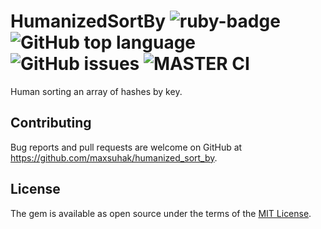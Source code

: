 HumanizedSortBy <img src="https://img.shields.io/badge/ruby%20-v2.6.6-brightgreen.svg" title="ruby-badge"> <img alt="GitHub top language" src="https://img.shields.io/github/languages/top/maxsuhak/humanized_sort_by"> <img alt="GitHub issues" src="https://img.shields.io/github/issues/maxsuhak/humanized_sort_by"> ![MASTER CI](https://github.com/maxsuhak/humanized_sort_by/workflows/CI/badge.svg?branch=master)
===================

Human sorting an array of hashes by key.

## Contributing

Bug reports and pull requests are welcome on GitHub at https://github.com/maxsuhak/humanized_sort_by.


## License

The gem is available as open source under the terms of the [MIT License](https://opensource.org/licenses/MIT).
